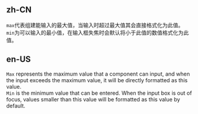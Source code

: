 ## zh-CN

`max`代表组建能输入的最大值，当输入时超过最大值其会直接格式化为此值。  
`min`为可以输入的最小值，在输入框失焦时会默认将小于此值的数值格式化为此值。

## en-US

`Max` represents the maximum value that a component can input, and when the input exceeds the maximum value, it will be directly formatted as this value.   
` Min ` is the minimum value that can be entered. When the input box is out of focus, values smaller than this value will be formatted as this value by default.
